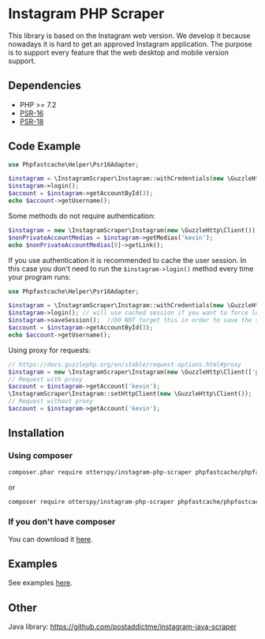 # Instagram PHP Scraper
This library is based on the Instagram web version. We develop it because nowadays it is hard to get an approved Instagram application. The purpose is to support every feature that the web desktop and mobile version support. 

## Dependencies
- PHP >= 7.2
- [PSR-16](http://www.php-fig.org/psr/psr-16/)
- [PSR-18](http://www.php-fig.org/psr/psr-18/)


## Code Example
```php
use Phpfastcache\Helper\Psr16Adapter;

$instagram = \InstagramScraper\Instagram::withCredentials(new \GuzzleHttp\Client(), 'username', 'password', new Psr16Adapter('Files'));
$instagram->login();
$account = $instagram->getAccountById(3);
echo $account->getUsername();
```

Some methods do not require authentication: 
```php
$instagram = new \InstagramScraper\Instagram(new \GuzzleHttp\Client());
$nonPrivateAccountMedias = $instagram->getMedias('kevin');
echo $nonPrivateAccountMedias[0]->getLink();
```

If you use authentication it is recommended to cache the user session. In this case you don't need to run the `$instagram->login()` method every time your program runs:

```php
use Phpfastcache\Helper\Psr16Adapter;

$instagram = \InstagramScraper\Instagram::withCredentials(new \GuzzleHttp\Client(), 'username', 'password', new Psr16Adapter('Files'));
$instagram->login(); // will use cached session if you want to force login $instagram->login(true)
$instagram->saveSession();  //DO NOT forget this in order to save the session, otherwise have no sense
$account = $instagram->getAccountById(3);
echo $account->getUsername();
```

Using proxy for requests:

```php
// https://docs.guzzlephp.org/en/stable/request-options.html#proxy
$instagram = new \InstagramScraper\Instagram(new \GuzzleHttp\Client(['proxy' => 'tcp://localhost:8125']));
// Request with proxy
$account = $instagram->getAccount('kevin');
\InstagramScraper\Instagram::setHttpClient(new \GuzzleHttp\Client());
// Request without proxy
$account = $instagram->getAccount('kevin');
```

## Installation

### Using composer

```sh
composer.phar require otterspy/instagram-php-scraper phpfastcache/phpfastcache
```
or 
```sh
composer require otterspy/instagram-php-scraper phpfastcache/phpfastcache
```

### If you don't have composer
You can download it [here](https://getcomposer.org/download/).

## Examples
See examples [here](https://github.com/postaddictme/instagram-php-scraper/tree/master/examples).

## Other
Java library: https://github.com/postaddictme/instagram-java-scraper

